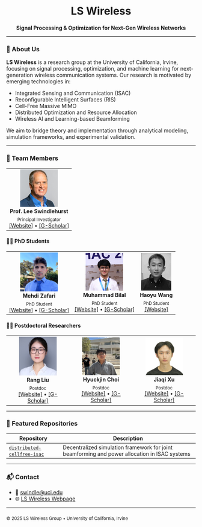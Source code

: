 

<div align="center">
  <h1>LS Wireless</h1>
  <p><strong>Signal Processing & Optimization for Next-Gen Wireless Networks</strong></p>
</div>

---

### 🔬 About Us

**LS Wireless** is a research group at the University of California, Irvine, focusing on signal processing, optimization, and machine learning for next-generation wireless communication systems. Our research is motivated by emerging technologies in:

- Integrated Sensing and Communication (ISAC)
- Reconfigurable Intelligent Surfaces (RIS)
- Cell-Free Massive MIMO
- Distributed Optimization and Resource Allocation
- Wireless AI and Learning-based Beamforming

We aim to bridge theory and implementation through analytical modeling, simulation frameworks, and experimental validation.

---

### 👥 Team Members

<table>
  <tr>
    <td align="center"><img src="/assets/ls_bio.png" width="100"><br><b>Prof. Lee Swindlehurst</b><br><sub>Principal Investigator</sub><br><a href="https://engineering.uci.edu/users/lee-swindlehurst">[Website]</a> • <a href="https://scholar.google.com/citations?user=ibAcKWwAAAAJ&hl=en">[G-Scholar]</a></td>
  </tr>
</table>

#### 🧑‍🎓 PhD Students

<table>
  <tr>
    <td align="center"><img src="/assets/mz_bio.JPG" width="100"><br><b>Mehdi Zafari</b><br><sub>PhD Student</sub><br><a href="https://mehdizd97.github.io">[Website]</a> • <a href="https://scholar.google.com/citations?user=lKiB9vIAAAAJ">[G-Scholar]</a></td>
    <td align="center"><img src="/assets/bilal_bio.jpeg" width="100"><br><b>Muhammad Bilal</b><br><sub>PhD Student</sub><br><a href="https://www.linkedin.com/in/muhammad-bilal-a5a4b0135/">[Website]</a> • <a href="https://scholar.google.com/citations?user=ZWQPQNsvMc4C&hl=en">[G-Scholar]</a></td>
    <td align="center"><img src="/assets/wang_bio.png" width="80"><br><b>Haoyu Wang</b><br><sub>PhD Student</sub><br><a href="https://orcid.org/0000-0002-0161-1781">[Website]</a></td>
  </tr>
</table>

#### 🧑‍🔬 Postdoctoral Researchers

<table>
  <tr>
    <td align="center"><img src="/assets/rang_bio.jpg" width="100"><br><b>Rang Liu</b><br><sub>Postdoc</sub><br><a href="https://rangliu0706.github.io/">[Website]</a> • <a href="https://scholar.google.com/citations?user=YVZWuQcAAAAJ&hl=en">[G-Scholar]</a></td>
    <td align="center"><img src="/assets/hc_bio.jpg" width="100"><br><b>Hyuckjin Choi</b><br><sub>Postdoc</sub><br><a href="https://sites.google.com/view/hyuckjinchoi/home?authuser=0">[Website]</a> • <a href="https://scholar.google.com/citations?user=KRGe0tIAAAAJ&hl=en&authuser=2&oi=sra">[G-Scholar]</a></td>
    <td align="center"><img src="/assets/jiaqi_bio.jpeg" width="100"><br><b>Jiaqi Xu</b><br><sub>Postdoc</sub><br><a href="https://jazielxu.github.io/">[Website]</a> • <a href="https://scholar.google.com/citations?hl=en&user=5f5fmnEAAAAJ">[G-Scholar]</a></td>
  </tr>
</table>

---

### 📂 Featured Repositories

| Repository | Description |
|------------|-------------|
| [`distributed-cellfree-isac`](https://github.com/ls-wireless/distributed-cellfree-isac) | Decentralized simulation framework for joint beamforming and power allocation in ISAC systems |

---

### 📬 Contact

- 📧 swindle@uci.edu
- 🌐 [LS Wireless Webpage](https://github.com/ls-wireless)

---

<sub>© 2025 LS Wireless Group • University of California, Irvine</sub>
